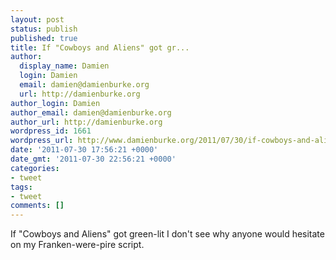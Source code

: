 ```yaml
---
layout: post
status: publish
published: true
title: If "Cowboys and Aliens" got gr...
author:
  display_name: Damien
  login: Damien
  email: damien@damienburke.org
  url: http://damienburke.org
author_login: Damien
author_email: damien@damienburke.org
author_url: http://damienburke.org
wordpress_id: 1661
wordpress_url: http://www.damienburke.org/2011/07/30/if-cowboys-and-aliens-got-gr/
date: '2011-07-30 17:56:21 +0000'
date_gmt: '2011-07-30 22:56:21 +0000'
categories:
- tweet
tags:
- tweet
comments: []
---
```

<p>If "Cowboys and Aliens" got green-lit I don't see why anyone would hesitate on my Franken-were-pire  script.</p>
